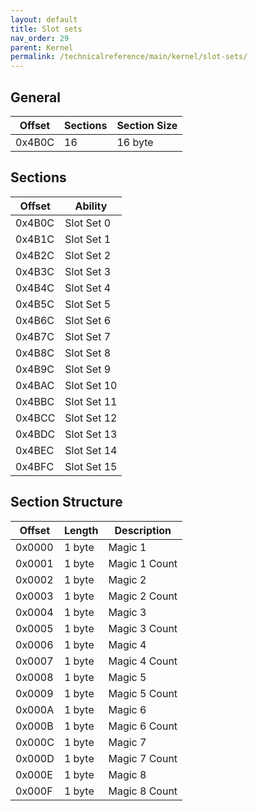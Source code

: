 ```yaml
---
layout: default
title: Slot sets
nav_order: 29
parent: Kernel
permalink: /technicalreference/main/kernel/slot-sets/
---
```


## General

| Offset | Sections | Section Size |
|--------|----------|--------------|
| 0x4B0C | 16       | 16 byte      |

## Sections

| Offset | Ability     |
|--------|-------------|
| 0x4B0C | Slot Set 0  |
| 0x4B1C | Slot Set 1  |
| 0x4B2C | Slot Set 2  |
| 0x4B3C | Slot Set 3  |
| 0x4B4C | Slot Set 4  |
| 0x4B5C | Slot Set 5  |
| 0x4B6C | Slot Set 6  |
| 0x4B7C | Slot Set 7  |
| 0x4B8C | Slot Set 8  |
| 0x4B9C | Slot Set 9  |
| 0x4BAC | Slot Set 10 |
| 0x4BBC | Slot Set 11 |
| 0x4BCC | Slot Set 12 |
| 0x4BDC | Slot Set 13 |
| 0x4BEC | Slot Set 14 |
| 0x4BFC | Slot Set 15 |

## Section Structure

| Offset | Length | Description   |
|--------|--------|---------------|
| 0x0000 | 1 byte | Magic 1       |
| 0x0001 | 1 byte | Magic 1 Count |
| 0x0002 | 1 byte | Magic 2       |
| 0x0003 | 1 byte | Magic 2 Count |
| 0x0004 | 1 byte | Magic 3       |
| 0x0005 | 1 byte | Magic 3 Count |
| 0x0006 | 1 byte | Magic 4       |
| 0x0007 | 1 byte | Magic 4 Count |
| 0x0008 | 1 byte | Magic 5       |
| 0x0009 | 1 byte | Magic 5 Count |
| 0x000A | 1 byte | Magic 6       |
| 0x000B | 1 byte | Magic 6 Count |
| 0x000C | 1 byte | Magic 7       |
| 0x000D | 1 byte | Magic 7 Count |
| 0x000E | 1 byte | Magic 8       |
| 0x000F | 1 byte | Magic 8 Count |